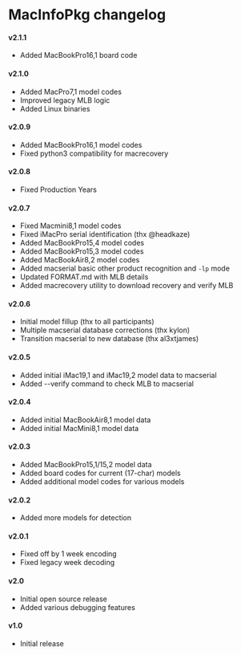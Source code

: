 MacInfoPkg changelog
====================
#### v2.1.1
- Added MacBookPro16,1 board code

#### v2.1.0
- Added MacPro7,1 model codes
- Improved legacy MLB logic
- Added Linux binaries

#### v2.0.9
- Added MacBookPro16,1 model codes
- Fixed python3 compatibility for macrecovery

#### v2.0.8
- Fixed Production Years

#### v2.0.7
- Fixed Macmini8,1 model codes
- Fixed iMacPro serial identification (thx @headkaze)
- Added MacBookPro15,4 model codes
- Added MacBookPro15,3 model codes
- Added MacBookAir8,2 model codes
- Added macserial basic other product recognition and `-lp` mode
- Updated FORMAT.md with MLB details
- Added macrecovery utility to download recovery and verify MLB

#### v2.0.6
- Initial model fillup (thx to all participants)
- Multiple macserial database corrections (thx kylon)
- Transition macserial to new database (thx al3xtjames)

#### v2.0.5
- Added initial iMac19,1 and iMac19,2 model data to macserial
- Added --verify command to check MLB to macserial

#### v2.0.4
- Added initial MacBookAir8,1 model data
- Added initial MacMini8,1 model data

#### v2.0.3
- Added MacBookPro15,1/15,2 model data
- Added board codes for current (17-char) models
- Added additional model codes for various models

#### v2.0.2
- Added more models for detection

#### v2.0.1
- Fixed off by 1 week encoding
- Fixed legacy week decoding

#### v2.0
- Initial open source release
- Added various debugging features

#### v1.0
- Initial release
